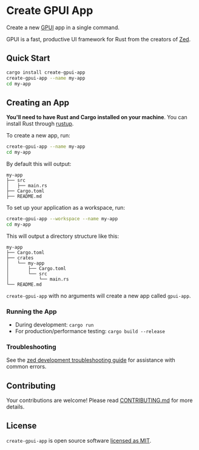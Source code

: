 # Create GPUI App

Create a new [GPUI](https://www.gpui.rs/) app in a single command.

GPUI is a fast, productive UI framework for Rust from the creators of [Zed](https://zed.dev/).

## Quick Start

```sh
cargo install create-gpui-app
create-gpui-app --name my-app
cd my-app
```

## Creating an App

**You'll need to have Rust and Cargo installed on your machine**. You can install Rust through [rustup](https://rustup.rs/).

To create a new app, run:

```sh
create-gpui-app --name my-app
cd my-app
```

By default this will output:

```
my-app
├── src
│   ├── main.rs
├── Cargo.toml
├── README.md
```

To set up your application as a workspace, run:

```sh
create-gpui-app --workspace --name my-app
cd my-app
```

This will output a directory structure like this:

```
my-app
├── Cargo.toml
├── crates
│   └── my-app
│       ├── Cargo.toml
│       └── src
│           └── main.rs
└── README.md
```

`create-gpui-app` with no arguments will create a new app called `gpui-app`.

### Running the App

- During development: `cargo run`
- For production/performance testing: `cargo build --release`

### Troubleshooting
See the [zed development troubleshooting guide](https://github.com/zed-industries/zed/blob/main/docs/src/development/macos.md#troubleshooting) for assistance with common errors.

## Contributing

Your contributions are welcome! Please read [CONTRIBUTING.md](CONTRIBUTING.md) for more details.

## License

`create-gpui-app` is open source software [licensed as MIT](LICENSE).

